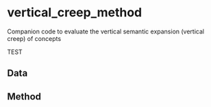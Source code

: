 # vertical_creep_method
Companion code to evaluate the vertical semantic expansion (vertical creep) of concepts

TEST

## Data

## Method

